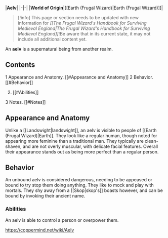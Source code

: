 |**Aelv**|
|-|-|
|**World of Origin**|[[Earth (Frugal Wizard)\|Earth (Frugal Wizard)]]|

> [!info] This page or section needs to be updated with new information for *[[The Frugal Wizard's Handbook for Surviving Medieval England\|The Frugal Wizard's Handbook for Surviving Medieval England]]*!Be aware that in its current state, it may not include all additional content yet.

An **aelv** is a supernatural being from another realm.

## Contents

1 Appearance and Anatomy. [[#Appearance and Anatomy]] 
2 Behavior. [[#Behavior]] 

2. [[#Abilities]] 


3 Notes. [[#Notes]] 


## Appearance and Anatomy
Unlike a [[Landswight\|landswight]], an aelv is visible to people of [[Earth (Frugal Wizard)\|Earth]]. They look like a regular human, though noted for appearing more feminine than a traditional man. They typically are clean-shaven, and are not overly muscular, with delicate facial features. Overall their appearance stands out as being more perfect than a regular person.

## Behavior
An unbound aelv is considered dangerous, needing to be appeased or bound to try stop them doing anything. They like to mock and play with mortals. They shy away from a [[Skop\|skop's]] boasts however, and can be bound by invoking their ancient name.

### Abilities
An aelv is able to control a person or overpower them.



https://coppermind.net/wiki/Aelv